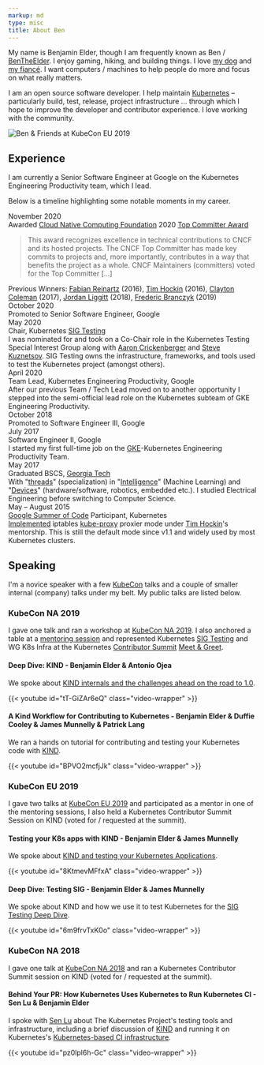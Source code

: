```yaml
---
markup: md
type: misc
title: About Ben
---
```

My name is Benjamin Elder, though I am frequently known as Ben / [BenTheElder].
I enjoy gaming, hiking, and building things. I love [my dog] and [my fiancé].
I want computers / machines to help people do more and focus on what really matters.

I am an open source software developer.
I help maintain [Kubernetes] – particularly build, test, release, project infrastructure ... through which I hope to improve the developer and contributor experience. I love working
with the community.

<img src="/images/kubecon_barcelona_group.jpg" class="centered" alt="Ben & Friends at KubeCon EU 2019" title="Ben & Friends at KubeCon EU 2019" />

## Experience

I am currently a Senior Software Engineer at Google on the Kubernetes Engineering Productivity team, which I lead.

Below is a timeline highlighting some notable moments in my career.

<div class="timeline">
  <div class="timeline-entry">
    <div class="icon" style="background-image: url('/images/cncf-icon-color.png');"></div>
    <div class="date">November 2020</div>
    <div class="description">Awarded <a href="https://www.cncf.io/">Cloud Native Computing Foundation</a> 2020 <a href="https://www.cncf.io/announcements/2020/11/20/cloud-native-computing-foundation-announces-2020-community-awards-winners"/>Top Committer Award</a></div>
    <div class="details"><blockquote>This award recognizes excellence in technical contributions to CNCF and its hosted projects. The CNCF Top Committer has made key commits to projects and, more importantly, contributes in a way that benefits the project as a whole. CNCF Maintainers (committers) voted for the Top Committer [...]</blockquote>
    Previous Winners: <a href="https://twitter.com/fabxc">Fabian Reinartz</a> (2016), <a href="https://twitter.com/thockin">Tim Hockin</a> (2016), <a href="https://twitter.com/smarterclayton">Clayton Coleman</a> (2017), <a href="https://twitter.com/liggitt">Jordan Liggitt</a> (2018), <a href="https://twitter.com/fredbrancz">Frederic Branczyk</a> (2019)</div>
  </div>
  <div class="timeline-entry">
    <div class="icon" style="background-image: url('/images/google_g.png');"></div>
    <div class="date">October 2020</div>
    <div class="description">Promoted to Senior Software Engineer, Google</div>
  </div>
  <div class="timeline-entry">
    <div class="icon" style="background-image: url('/images/kubernetes-icon-color.png');"></div>
    <div class="date">May 2020</div>
    <div class="description">Chair, Kubernetes <a href="https://github.com/kubernetes/community/blob/master/sig-testing/README.md">SIG Testing</a></div>
    <div class="details">I was nominated for and took on a Co-Chair role in the Kubernetes Testing Special Interest Group along with <a href="https://twitter.com/spiffx">Aaron Crickenberger</a> and <a href="https://github.com/stevekuznetsov">Steve Kuznetsov</a>. SIG Testing owns the infrastructure, frameworks, and tools used to test the Kubernetes project (amongst others).</a></div>
  </div>
  <div class="timeline-entry">
    <div class="icon" style="background-image: url('/images/google_g.png');"></div>
    <div class="date">April 2020</div>
    <div class="description">Team Lead, Kubernetes Engineering Productivity, Google</div>
    <div class="details">After our previous Team / Tech Lead moved on to another opportunity I stepped into the semi-official lead role on the Kubernetes subteam of GKE Engineering Productivity.</div>
  </div>
  <div class="timeline-entry">
    <div class="icon" style="background-image: url('/images/google_g.png');"></div>
    <div class="date">October 2018</div>
    <div class="description">Promoted to Software Engineer III, Google</div>
  </div>
  <div class="timeline-entry">
    <div class="icon" style="background-image: url('/images/google_g.png');"></div>
    <div class="date">July 2017</div>
    <div class="description">Software Engineer II, Google</div>
    <div class="details">I started my first full-time job on the <a href="https://cloud.google.com/kubernetes-engine">GKE</a>-Kubernetes Engineering Productivity Team.</div>
  </div>
  <div class="timeline-entry">
    <div class="icon" style="background-image: url('/images/buzz.png');"></div>
    <div class="date">May 2017</div>
    <div class="description">Graduated BSCS, <a href="https://www.gatech.edu/">Georgia Tech</a></div>
    <div class="details">With "<a href="https://www.cc.gatech.edu/academics/degree-programs/bachelors/computer-science/threads">threads</a>" (specialization) in "<a href="http://www.cc.gatech.edu/intelligence">Intelligence</a>" (Machine Learning) and "<a href="http://www.cc.gatech.edu/devices">Devices</a>" (hardware/software, robotics, embedded etc.). I studied Electrical Engineering before switching to Computer Science.</div>
  </div>
  <div class="timeline-entry">
    <div class="icon" style="background-image: url('/images/480px-GSoC-icon.svg.png');"></div>
    <div class="date">May – August 2015</div>
    <div class="description"><a href="https://summerofcode.withgoogle.com/">Google Summer of Code</a> Participant, Kubernetes</div>
    <div class="details"><a href="https://github.com/kubernetes/kubernetes/pull/9210">Implemented</a> iptables <a href="https://kubernetes.io/docs/reference/command-line-tools-reference/kube-proxy/">kube-proxy</a> proxier mode
     under <a href="https://twitter.com/thockin">Tim Hockin</a>'s mentorship. This is still the default mode since v1.1 and widely used by most Kubernetes clusters.</div>
  </div>
</div>

## Speaking

I'm a novice speaker with a few [KubeCon](https://www.cncf.io/kubecon-cloudnativecon-events/) talks and a couple
of smaller internal (company) talks under my belt. My public talks are listed below.

### KubeCon NA 2019

I gave one talk and ran a workshop at [KubeCon NA 2019]. I also anchored a table
at a [mentoring session](https://kccncna19.sched.com/event/WV57/mentoring-networking-signup-to-be-a-mentee-or-a-mentor) and represented Kubernetes [SIG Testing] and
WG K8s Infra at the Kubernetes [Contributor Summit](https://events19.linuxfoundation.org/events/kubernetes-contributor-summit-north-america-2019/) [Meet & Greet](https://events19.linuxfoundation.org/events/kubernetes-contributor-summit-north-america-2019/program/schedule/).

#### Deep Dive: KIND - Benjamin Elder & Antonio Ojea

We spoke about [KIND internals and the challenges ahead on the road to 1.0](https://kccncna19.sched.com/event/Uah7/deep-dive-kind-benjamin-elder-google-antonio-ojea-garcia-suse).

{{< youtube id="tT-GiZAr6eQ" class="video-wrapper" >}}

#### A Kind Workflow for Contributing to Kubernetes - Benjamin Elder & Duffie Cooley & James Munnelly & Patrick Lang

We ran a hands on tutorial for contributing and testing your Kubernetes code with [KIND].

{{< youtube id="BPVO2mcfjJk" class="video-wrapper" >}}

### KubeCon EU 2019

I gave two talks at [KubeCon EU 2019] and participated as a mentor in one of the mentoring sessions, I also held a Kubernetes Contributor Summit Session on KIND (voted for / requested at the summit).

#### Testing your K8s apps with KIND - Benjamin Elder & James Munnelly

We spoke about [KIND and testing your Kubernetes Applications][testing-k8s-apps-with-kind].

{{< youtube id="8KtmevMFfxA" class="video-wrapper" >}}

#### Deep Dive: Testing SIG - Benjamin Elder & James Munnelly

We spoke about KIND and how we use it to test Kubernetes for the [SIG Testing Deep Dive][sig-testing-deep-dive-kind].

{{< youtube id="6m9frvTxK0o" class="video-wrapper" >}}

### KubeCon NA 2018

I gave one talk at [KubeCon NA 2018] and ran a Kubernetes Contributor Summit session on KIND (voted for / requested at the summit).

#### Behind Your PR: How Kubernetes Uses Kubernetes to Run Kubernetes CI - Sen Lu & Benjamin Elder

I spoke with [Sen Lu][@krzyzacy] about The Kubernetes Project's
testing tools and infrastructure, including a brief discussion of [KIND] and running
it on Kubernetes's [Kubernetes-based CI infrastructure][prow].

{{< youtube id="pz0lpl6h-Gc" class="video-wrapper" >}}


[BenTheElder]: https://twitter.com/BenTheElder
[gsoc-kubernetes]: https://www.google-melange.com/archive/gsoc/2015/orgs/kubernetes/projects/bentheelder.html
[kube-proxy]: https://kubernetes.io/docs/reference/command-line-tools-reference/kube-proxy/
[Kubernetes]: https://kubernetes.io/
[summer-of-code]: https://summerofcode.withgoogle.com/
[kube-proxy-pr]: https://github.com/kubernetes/kubernetes/pull/9210
[test-infra]: https://github.com/kubernetes/test-infra
[kube-proxy-issue]: https://github.com/kubernetes/kubernetes/issues/3760#issue-55311134
[@krzyzacy]: https://github.com/krzyzacy
[KIND]: https://kind.sigs.k8s.io
[prow]: https://github.com/kubernetes/test-infra/blob/master/prow/README.md
[KubeCon NA 2018]: https://events19.linuxfoundation.org/events/kubecon-cloudnativecon-north-america-2018/
[KubeCon EU 2019]: https://events19.linuxfoundation.org/events/kubecon-cloudnativecon-europe-2019/
[KubeCon NA 2019]: https://events19.linuxfoundation.org/events/kubecon-cloudnativecon-north-america-2019/
[testing-k8s-apps-with-kind]: https://kccnceu19.sched.com/event/MPYy/testing-your-k8s-apps-with-kind-benjamin-elder-google-james-munnelly-jetstackio
[SIG Testing]: https://github.com/kubernetes/community/blob/master/sig-testing/README.md
[sig-testing-deep-dive-kind]: https://kccnceu19.sched.com/event/MPkC/deep-dive-testing-sig-benjamin-elder-google-james-munnelly-jetstack
[my dog]: https://twitter.com/BobbyTheHound
[my fiancé]: https://twitter.com/BobbyTheHound/status/1329618939668615169
